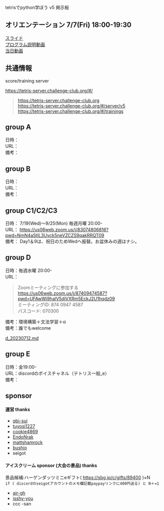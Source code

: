 tetrisでpython学ぼう v5 掲示板  

## オリエンテーション 7/7(Fri) 18:00-19:30

[スライド](https://docs.google.com/presentation/d/1kJf8yDFjZJdHfP_hvvFPzOXrGCYbLQZVshvoF8n78Ok/edit#slide=id.g1e73dc37698_0_77)  
[プログラム説明動画](https://www.youtube.com/watch?v=EDR4UEcUxG4)  
[当日動画](https://youtu.be/wbQStBran0E)  

## 共通情報  

score/training server  

  https://tetris-server.challenge-club.org/#/
> https://tetris-server.challenge-club.org  
> https://tetris-server.challenge-club.org/#/server/v5  
> https://tetris-server.challenge-club.org/#/trainings  

## group A  

日時：  
URL：  
備考：  

## group B

日時：  
URL：  
備考：  

## group C1/C2/C3

日時： 7/19(Wed)〜9/25(Mon) 毎週月曜 20:00-  
URL： https://us06web.zoom.us/j/83074806816?pwd=NmN4aStIL3Uvck5neVZCZS9qakRRQT09  
備考： Day1＆9は、祝日のためWedへ振替。お盆休みの週はナシ。  

## group D

日時：毎週水曜 20:00-  
URL：

> Zoomミーティングに参加する  
> https://us06web.zoom.us/j/87409474587?pwd=UFAwWi9halV5djVXRm5EckJ2U1hqdz09  
> ミーティングID: 874 0947 4587  
> パスコード: 070300  

備考：環境構築＋文法学習＋α  
備考：誰でもwelcome

[d_20230712.md](https://github.com/ChallengeClub/document/blob/main/20230707_tetris_python_v5/d/d_20230712.md)  

## group E  

日時：金19:00-  
URL：discordのボイスチャネル（テトリス一般_e）  
備考：  

## sponsor

#### 運営 thanks  

- [qbi-sui](https://github.com/qbi-sui)
- [tuyosi1227](https://github.com/tuyosi1227)
- [cookie4869](https://github.com/cookie4869)
- [EndoNrak](https://github.com/EndoNrak)
- [mattshamrock](https://github.com/mattshamrock)
- [bushio](https://github.com/bushio)
- seigot
 
#### アイスクリーム sponsor (大会の景品) thanks  
景品候補:ハーゲンダッツミニeギフト( https://sbg.jp/c/gifts/89400 )×N      
`if ( discordのseigotアカウントのメモ欄記載paypayリンクに400円送る) と N＋=1`  

- [air-gh](https://github.com/air-gh)
- [isshy-you](https://github.com/isshy-you)
- ccc -san
